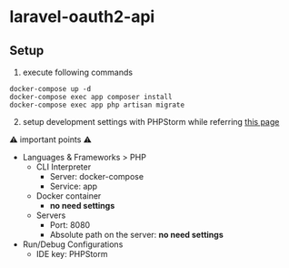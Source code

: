 # laravel-oauth2-api

## Setup

1. execute following commands 

```shell
docker-compose up -d
docker-compose exec app composer install
docker-compose exec app php artisan migrate
```

2. setup development settings with PHPStorm while referring [this page](https://re-engines.com/2019/06/26/laradock-phpstorm-xdebug/)

:warning: important points :warning:

- Languages & Frameworks > PHP
  - CLI Interpreter
    - Server: docker-compose
    - Service: app
  - Docker container
    - **no need settings**
  - Servers
    - Port: 8080
    - Absolute path on the server: **no need settings** 
- Run/Debug Configurations
  - IDE key: PHPStorm
